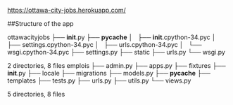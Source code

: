 https://ottawa-city-jobs.herokuapp.com/


##Structure of the app

ottawacityjobs
├── __init__.py
├── __pycache__
│   ├── __init__.cpython-34.pyc
│   ├── settings.cpython-34.pyc
│   ├── urls.cpython-34.pyc
│   └── wsgi.cpython-34.pyc
├── settings.py
├── static
├── urls.py
└── wsgi.py

2 directories, 8 files
emplois
├── admin.py
├── apps.py
├── fixtures
├── __init__.py
├── locale
├── migrations
├── models.py
├── __pycache__
├── templates
├── tests.py
├── urls.py
├── utils.py
└── views.py

5 directories, 8 files
